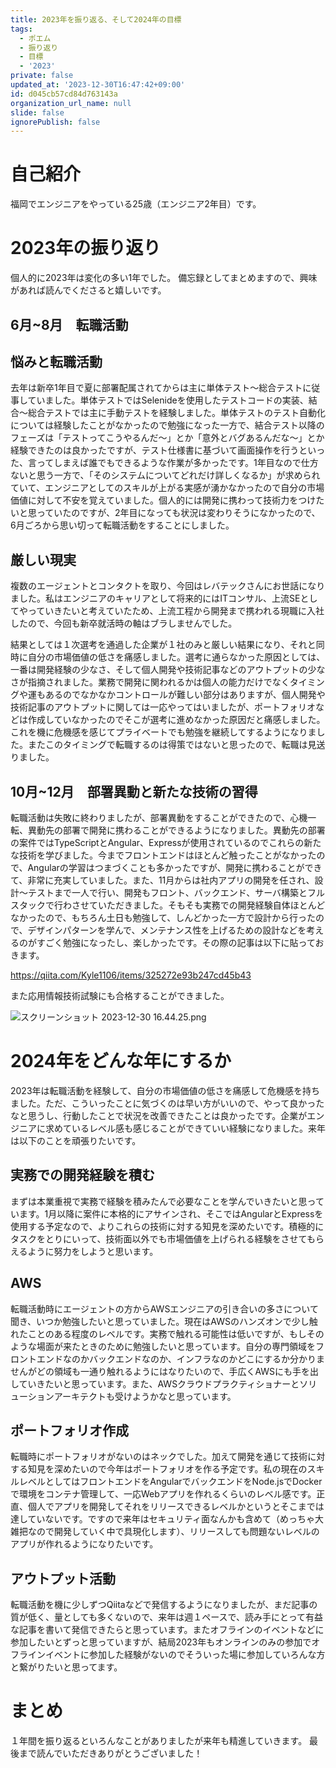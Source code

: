 ```yaml
---
title: 2023年を振り返る、そして2024年の目標
tags:
  - ポエム
  - 振り返り
  - 目標
  - '2023'
private: false
updated_at: '2023-12-30T16:47:42+09:00'
id: d045cb57cd84d763143a
organization_url_name: null
slide: false
ignorePublish: false
---
```

# 自己紹介
 福岡でエンジニアをやっている25歳（エンジニア2年目）です。
 
# 2023年の振り返り
個人的に2023年は変化の多い1年でした。
備忘録としてまとめますので、興味があれば読んでくださると嬉しいです。
## 6月~8月　転職活動

## 悩みと転職活動
去年は新卒1年目で夏に部署配属されてからは主に単体テスト〜総合テストに従事していました。単体テストではSelenideを使用したテストコードの実装、結合〜総合テストでは主に手動テストを経験しました。単体テストのテスト自動化については経験したことがなかったので勉強になった一方で、結合テスト以降のフェーズは「テストってこうやるんだ〜」とか「意外とバグあるんだな〜」とか経験できたのは良かったですが、テスト仕様書に基づいて画面操作を行うといった、言ってしまえば誰でもできるような作業が多かったです。1年目なので仕方ないと思う一方で、「そのシステムについてどれだけ詳しくなるか」が求められていて、エンジニアとしてのスキルが上がる実感が湧かなかったので自分の市場価値に対して不安を覚えていました。個人的には開発に携わって技術力をつけたいと思っていたのですが、2年目になっても状況は変わりそうになかったので、6月ごろから思い切って転職活動をすることにしました。

## 厳しい現実
複数のエージェントとコンタクトを取り、今回はレバテックさんにお世話になりました。私はエンジニアのキャリアとして将来的にはITコンサル、上流SEとしてやっていきたいと考えていたため、上流工程から開発まで携われる現職に入社したので、今回も新卒就活時の軸はブラしませんでした。

結果としては１次選考を通過した企業が１社のみと厳しい結果になり、それと同時に自分の市場価値の低さを痛感しました。選考に通らなかった原因としては、一番は開発経験の少なさ、そして個人開発や技術記事などのアウトプットの少なさが指摘されました。業務で開発に関われるかは個人の能力だけでなくタイミングや運もあるのでなかなかコントロールが難しい部分はありますが、個人開発や技術記事のアウトプットに関しては一応やってはいましたが、ポートフォリオなどは作成していなかったのでそこが選考に進めなかった原因だと痛感しました。これを機に危機感を感じてプライベートでも勉強を継続してするようになりました。またこのタイミングで転職するのは得策ではないと思ったので、転職は見送りました。


## 10月~12月　部署異動と新たな技術の習得
転職活動は失敗に終わりましたが、部署異動をすることができたので、心機一転、異動先の部署で開発に携わることができるようになりました。異動先の部署の案件ではTypeScriptとAngular、Expressが使用されているのでこれらの新たな技術を学びました。今までフロントエンドはほとんど触ったことがなかったので、Angularの学習はつまづくことも多かったですが、開発に携わることができて、非常に充実していました。また、11月からは社内アプリの開発を任され、設計〜テストまで一人で行い、開発もフロント、バックエンド、サーバ構築とフルスタックで行わさせていただきました。そもそも実務での開発経験自体ほとんどなかったので、もちろん土日も勉強して、しんどかった一方で設計から行ったので、デザインパターンを学んで、メンテナンス性を上げるための設計などを考えるのがすごく勉強になったし、楽しかったです。その際の記事は以下に貼っておきます。

https://qiita.com/Kyle1106/items/325272e93b247cd45b43

また応用情報技術試験にも合格することができました。

![スクリーンショット 2023-12-30 16.44.25.png](https://qiita-image-store.s3.ap-northeast-1.amazonaws.com/0/3458671/bdc7f82b-3bbe-2b84-6fd0-68d98372b1d9.png)



# 2024年をどんな年にするか

2023年は転職活動を経験して、自分の市場価値の低さを痛感して危機感を持ちました。ただ、こういったことに気づくのは早い方がいいので、やって良かったなと思うし、行動したことで状況を改善できたことは良かったです。企業がエンジニアに求めているレベル感も感じることができていい経験になりました。来年は以下のことを頑張りたいです。

## 実務での開発経験を積む
まずは本業重視で実務で経験を積みたんで必要なことを学んでいきたいと思っています。1月以降に案件に本格的にアサインされ、そこではAngularとExpressを使用する予定なので、よりこれらの技術に対する知見を深めたいです。積極的にタスクをとりにいって、技術面以外でも市場価値を上げられる経験をさせてもらえるように努力をしようと思います。

## AWS
転職活動時にエージェントの方からAWSエンジニアの引き合いの多さについて聞き、いつか勉強したいと思っていました。現在はAWSのハンズオンで少し触れたことのある程度のレベルです。実務で触れる可能性は低いですが、もしそのような場面が来たときのために勉強したいと思っています。自分の専門領域をフロントエンドなのかバックエンドなのか、インフラなのかどこにするか分かりませんがどの領域も一通り触れるようにはなりたいので、手広くAWSにも手を出していきたいと思っています。また、AWSクラウドプラクティショナーとソリューションアーキテクトも受けようかなと思っています。

## ポートフォリオ作成
転職時にポートフォリオがないのはネックでした。加えて開発を通じて技術に対する知見を深めたいので今年はポートフォリオを作る予定です。私の現在のスキルレベルとしてはフロントエンドをAngularでバックエンドをNode.jsでDockerで環境をコンテナ管理して、一応Webアプリを作れるくらいのレベル感です。正直、個人でアプリを開発してそれをリリースできるレベルかというとそこまでは達していないです。ですので来年はセキュリティ面なんかも含めて（めっちゃ大雑把なので開発していく中で具現化します）、リリースしても問題ないレベルのアプリが作れるようになりたいです。

## アウトプット活動
転職活動を機に少しずつQiitaなどで発信するようになりましたが、まだ記事の質が低く、量としても多くないので、来年は週１ペースで、読み手にとって有益な記事を書いて発信できたらと思っています。またオフラインのイベントなどに参加したいとずっと思っていますが、結局2023年もオンラインのみの参加でオフラインイベントに参加した経験がないのでそういった場に参加していろんな方と繋がりたいと思ってます。

# まとめ
１年間を振り返るといろんなことがありましたが来年も精進していきます。
最後まで読んでいただきありがとうございました！
